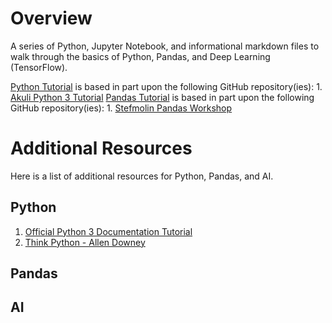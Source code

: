 # Overview

A series of Python, Jupyter Notebook, and informational markdown files to walk through the basics of Python, Pandas, and Deep Learning (TensorFlow). 

[Python Tutorial](python-tutorial) is based in part upon the following GitHub repository(ies):
	1. [Akuli Python 3 Tutorial](https://github.com/Akuli/python-tutorial)
[Pandas Tutorial](pandas-tutorial) is based in part upon the following GitHub repository(ies):
	1. [Stefmolin Pandas Workshop](https://github.com/stefmolin/pandas-workshop)


# Additional Resources

Here is a list of additional resources for Python, Pandas, and AI.

## Python
1. [Official Python 3 Documentation Tutorial](https://docs.python.org/3/tutorial/index.html)
1. [Think Python - Allen Downey](https://greenteapress.com/thinkpython2/thinkpython2.pdf)

## Pandas

## AI